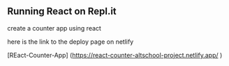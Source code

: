 ## Running React on Repl.it


create a counter app  using  react

here is  the  link to the  deploy page on netlify

[REact-Counter-App]  (https://react-counter-altschool-project.netlify.app/
 )
